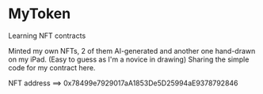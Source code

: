 # MyToken
Learning NFT contracts 

Minted my own NFTs, 2 of them AI-generated and another one hand-drawn on my iPad. (Easy to guess as I'm a novice in drawing) 
Sharing the simple code for my contract here. 

NFT address ==> 0x78499e7929017aA1853De5D25994aE9378792846
